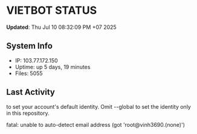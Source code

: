 # VIETBOT STATUS
**Updated**: Thu Jul 10 08:32:09 PM +07 2025

## System Info
- IP: 103.77.172.150
- Uptime: up 5 days, 19 minutes
- Files: 5055

## Last Activity

to set your account's default identity.
Omit --global to set the identity only in this repository.

fatal: unable to auto-detect email address (got 'root@vinh3690.(none)')
